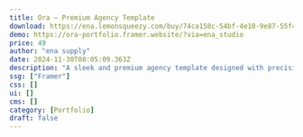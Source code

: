 ```yaml
---
title: Ora — Premium Agency Template
download: https://ena.lemonsqueezy.com/buy/74ca158c-54bf-4e10-9e87-55f403ba3768
demo: https://ora-portfolio.framer.website/?via=ena_studio
price: 49
author: "ena supply"
date: 2024-11-30T08:05:09.363Z
description: "A sleek and premium agency template designed with precision, ideal for creatives & studios. Ora's visually striking layout and dynamic features provide a compelling canvas to share your portfolio effectively."
ssg: ["Framer"]
css: []
ui: []
cms: []
category: [Portfolio]
draft: false
---
```

